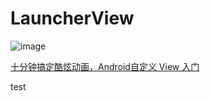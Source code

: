 # LauncherView

![image](https://github.com/diamondlin2016/LauncherView/blob/master/LauncherView.gif)


[十分钟搞定酷炫动画，Android自定义 View 入门](http://www.jianshu.com/p/138ad32540ce)

test
